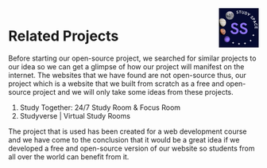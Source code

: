 <img src="img/logo.jpeg" alt="Logo of the project" align="right" width="80px" hight="80px"> 

# Related Projects
Before starting our open-source project, we searched for similar
projects to our idea so we can get a glimpse of how our project will
manifest on the internet. The websites that we have found are not
open-source thus, our project which is a website that we built from
scratch as a free and open-source project and we will only take some
ideas from these projects.

1. Study Together: 24/7 Study Room & Focus Room
2. Studyverse | Virtual Study Rooms

The project that is used has been created for a web development
course and we have come to the conclusion that it would be a great
idea if we developed a free and open-source version of our website so
students from all over the world can benefit from it.
